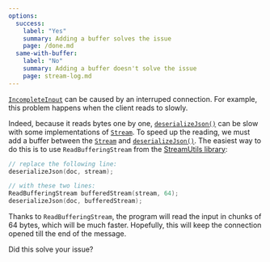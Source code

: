 ```yaml
---
options:
  success:
    label: "Yes"
    summary: Adding a buffer solves the issue
    page: /done.md
  same-with-buffer:
    label: "No"
    summary: Adding a buffer doesn't solve the issue
    page: stream-log.md
---
```


[`IncompleteInput`](/v7/api/misc/deserializationerror/#incompleteinput) can be caused by an interruped connection. For example, this problem happens when the client reads to slowly.

Indeed, because it reads bytes one by one, [`deserializeJson()`](/v7/api/json/deserializejson/) can be slow with some implementations of [`Stream`](https://www.arduino.cc/reference/en/language/functions/communication/stream/). To speed up the reading, we must add a buffer between the [`Stream`](https://www.arduino.cc/reference/en/language/functions/communication/stream/) and [`deserializeJson()`](/v7/api/json/deserializejson/). The easiest way to do this is to use `ReadBufferingStream` from the [StreamUtils library](https://github.com/bblanchon/ArduinoStreamUtils):

```c++
// replace the following line:
deserializeJson(doc, stream);

// with these two lines:
ReadBufferingStream bufferedStream(stream, 64);
deserializeJson(doc, bufferedStream);
```

Thanks to `ReadBufferingStream`, the program will read the input in chunks of 64 bytes, which will be much faster.
Hopefully, this will keep the connection opened till the end of the message.

Did this solve your issue?

